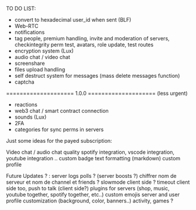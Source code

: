 TO DO LIST:

- convert to hexadecimal user_id when sent (BLF)
- Web-RTC
- notifications
- tag people, premium handling, invite and moderation of servers, checkintegrity perm test, avatars, role update, test routes
- encryption system (Lux)
- audio chat / video chat
- screenshare
- files upload handling
- self destruct system for messages (mass delete messages function)
- captcha

==================== 1.0.0 ==================== (less urgent)
- reactions
- web3 chat / smart contract connection
- sounds (Lux)
- 2FA
- categories for sync perms in servers


Just some ideas for the payed subscription:

   Video chat / audio chat quality
   spotify integration, vscode integration, youtube integration ..
   custom badge 
   text formatting (markdown)
   custom profile

Future Updates ? :
   server logs
   polls ?
   (server boosts ?)
   chiffrer nom de serveur et nom de channel et friends ?
   slowmode client side ? timeout client side too, push to talk (client side?)
   plugins for servers (shop, music, youtube together, spotify together, etc..)
   custom emojis
   server and user profile customization (background, color, banners..)
   activity, games ?
